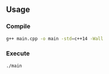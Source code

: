 ## Usage

### Compile
```bash
g++ main.cpp -o main -std=c++14 -Wall
```
### Execute
```bash
./main
```

